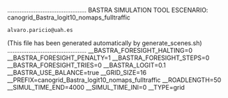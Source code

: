 .............................................
    BASTRA SIMULATION TOOL
    ESCENARIO: canogrid_Bastra_logit10_nomaps_fulltraffic

    alvaro.paricio@uah.es
(This file has been generated automatically by generate_scenes.sh)
.............................................
__BASTRA_FORESIGHT_HALTING=0
__BASTRA_FORESIGHT_PENALTY=1
__BASTRA_FORESIGHT_STEPS=0
__BASTRA_FORESIGHT_TRIES=0
__BASTRA_LOGIT=0.1
__BASTRA_USE_BALANCE=true
__GRID_SIZE=16
__PREFIX=canogrid_Bastra_logit10_nomaps_fulltraffic
__ROADLENGTH=50
__SIMUL_TIME_END=4000
__SIMUL_TIME_INI=0
__TYPE=grid
